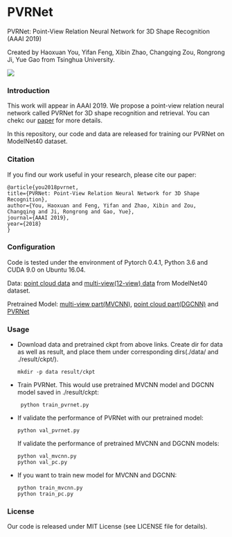 # PVRNet
PVRNet: Point-View Relation Neural Network for 3D Shape Recognition (AAAI 2019)

Created by Haoxuan You, Yifan Feng, Xibin Zhao, Changqing Zou, Rongrong Ji, Yue Gao from Tsinghua University.

![](https://github.com/iMoonLab/PVRNet/blob/master/docs/pipeline.png)
### Introduction
This work will appear in AAAI 2019. We propose a point-view relation neural network called PVRNet for 3D shape recognition and retrieval. You can chekc our [paper](https://arxiv.org/abs/1812.00333) for more details.

In this repository, our code and data are released for training our PVRNet on ModelNet40 dataset.

### Citation
If you find our work useful in your research, please cite our paper:
```
@article{you2018pvrnet,
title={PVRNet: Point-View Relation Neural Network for 3D Shape Recognition},
author={You, Haoxuan and Feng, Yifan and Zhao, Xibin and Zou, Changqing and Ji, Rongrong and Gao, Yue},
journal={AAAI 2019},
year={2018}
}
```
### Configuration
Code is tested under the environment of Pytorch 0.4.1, Python 3.6 and CUDA 9.0 on Ubuntu 16.04. 

Data: [point cloud data](https://drive.google.com/file/d/1DUh_8PQjh3ds4yO0O8q_vb0HPistOJ4y/view?usp=sharing) and [multi-view(12-view) data](https://drive.google.com/file/d/12JbIPLvcSUsMjxb_CZYXI8xQK2UKosio/view?usp=sharing) from ModelNet40 dataset.

Pretrained Model: [multi-view part(MVCNN)](https://drive.google.com/file/d/1dZG7XojtPS9Cl5aaH4iWXA_N2PximB6i/view?usp=sharing), [point cloud part(DGCNN)](https://drive.google.com/file/d/1fY9E44xuPwUFxJ_BIeP5NXwrB7DQm1tw/view?usp=sharing) and [PVRNet](https://drive.google.com/file/d/1g3Ef68jRSY2mNf54dOeqNFYZTm4cO13d/view?usp=sharing)  

### Usage
+ Download data and pretrained ckpt from above links. Create dir for data as well as result, and place them under corresponding dirs(./data/ and ./result/ckpt/).

    ```mkdir -p data result/ckpt```
    
+ Train PVRNet. This would use pretrained MVCNN model and DGCNN model saved in ./result/ckpt:

    ``` python train_pvrnet.py```

+ If validate the performance of PVRNet with our pretrained model:

    `python val_pvrnet.py`

    If validate the performance of pretrained MVCNN and DGCNN models:
    ```
    python val_mvcnn.py
    python val_pc.py
    ```

+ If you want to train new model for MVCNN and DGCNN:

    
    ```
    python train_mvcnn.py
    python train_pc.py
    ```


### License
Our code is released under MIT License (see LICENSE file for details).


    
